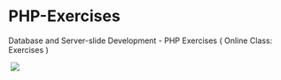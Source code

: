 # PHP-Exercises
Database and Server-slide Development - PHP Exercises ( Online Class: Exercises )

![]()
<img src = “01_Online-Class-Exercises.png” width = _ height =_>
